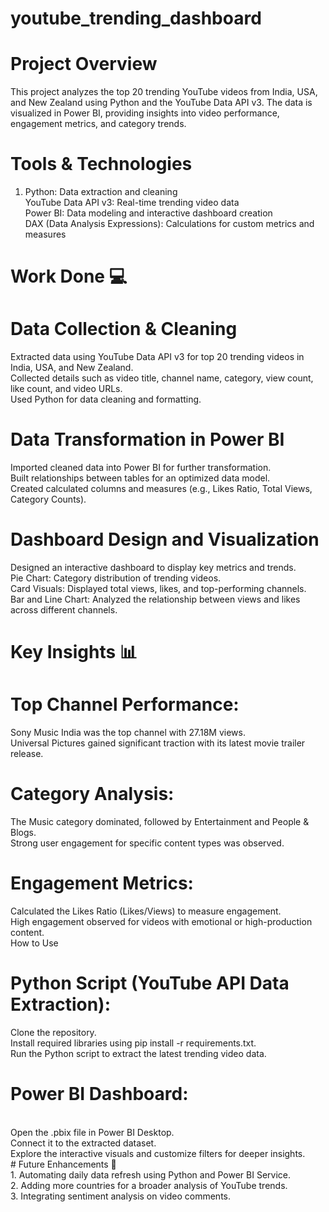 # youtube_trending_dashboard

# Project Overview </br>
This project analyzes the top 20 trending YouTube videos from India, USA, and New Zealand using Python and the YouTube Data API v3. The data is visualized in Power BI, providing insights into video performance, engagement metrics, and category trends. </br>

# Tools & Technologies </br>
1. Python: Data extraction and cleaning </br>
YouTube Data API v3: Real-time trending video data </br>
Power BI: Data modeling and interactive dashboard creation </br>
DAX (Data Analysis Expressions): Calculations for custom metrics and measures </br>
# Work Done 💻 </br>
# Data Collection & Cleaning </br>


Extracted data using YouTube Data API v3 for top 20 trending videos in India, USA, and New Zealand.</br>
Collected details such as video title, channel name, category, view count, like count, and video URLs. </br>
Used Python for data cleaning and formatting. </br>
# Data Transformation in Power BI </br>

Imported cleaned data into Power BI for further transformation. </br>
Built relationships between tables for an optimized data model. </br>
Created calculated columns and measures (e.g., Likes Ratio, Total Views, Category Counts). </br>
# Dashboard Design and Visualization </br>

Designed an interactive dashboard to display key metrics and trends. </br>
Pie Chart: Category distribution of trending videos. </br>
Card Visuals: Displayed total views, likes, and top-performing channels. </br>
Bar and Line Chart: Analyzed the relationship between views and likes across different channels. </br>
# Key Insights 📊
# Top Channel Performance: </br>

Sony Music India was the top channel with 27.18M views.</br>
Universal Pictures gained significant traction with its latest movie trailer release. </br>
# Category Analysis: </br>

The Music category dominated, followed by Entertainment and People & Blogs. </br>
Strong user engagement for specific content types was observed. </br>
# Engagement Metrics: </br>

Calculated the Likes Ratio (Likes/Views) to measure engagement. </br>
High engagement observed for videos with emotional or high-production content. </br>
How to Use
# Python Script (YouTube API Data Extraction): </br>

Clone the repository. </br>
Install required libraries using pip install -r requirements.txt. </br>
Run the Python script to extract the latest trending video data. </br>
# Power BI Dashboard:
</br>
Open the .pbix file in Power BI Desktop. </br>
Connect it to the extracted dataset. </br>
Explore the interactive visuals and customize filters for deeper insights. </br>
# Future Enhancements 🚀 </br>
1. Automating daily data refresh using Python and Power BI Service. </br>
2. Adding more countries for a broader analysis of YouTube trends. </br>
3. Integrating sentiment analysis on video comments. </br>

